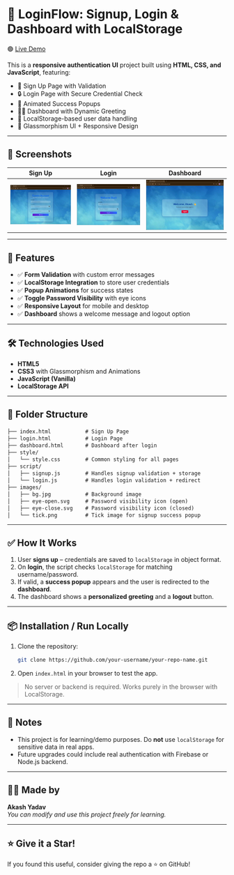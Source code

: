 
# 🔐 LoginFlow: Signup, Login & Dashboard with LocalStorage

🟢 [Live Demo](https://ak-yadav05.github.io/LoginFlow/)

This is a **responsive authentication UI** project built using **HTML, CSS, and JavaScript**, featuring:

- 👤 Sign Up Page with Validation  
- 🔒 Login Page with Secure Credential Check  
- 🎉 Animated Success Popups  
- 🧑‍💻 Dashboard with Dynamic Greeting  
- 💾 LocalStorage-based user data handling  
- 💎 Glassmorphism UI + Responsive Design

---

## 📸 Screenshots

| Sign Up | Login | Dashboard |
|--------|-------|-----------|
| ![signup](./images/screenshots/signup-preview.png) | ![login](./images/screenshots/login-preview.png) | ![dashboard](./images/screenshots/dashboard-preview.png) |

---

## 🚀 Features

- ✅ **Form Validation** with custom error messages  
- ✅ **LocalStorage Integration** to store user credentials  
- ✅ **Popup Animations** for success states  
- ✅ **Toggle Password Visibility** with eye icons  
- ✅ **Responsive Layout** for mobile and desktop  
- ✅ **Dashboard** shows a welcome message and logout option

---

## 🛠️ Technologies Used

- **HTML5**  
- **CSS3** with Glassmorphism and Animations  
- **JavaScript (Vanilla)**  
- **LocalStorage API**  

---

## 📁 Folder Structure

```
├── index.html           # Sign Up Page
├── login.html           # Login Page
├── dashboard.html       # Dashboard after login
├── style/
│   └── style.css        # Common styling for all pages
├── script/
│   ├── signup.js        # Handles signup validation + storage
│   └── login.js         # Handles login validation + redirect
├── images/
│   ├── bg.jpg           # Background image
│   ├── eye-open.svg     # Password visibility icon (open)
│   ├── eye-close.svg    # Password visibility icon (closed)
│   └── tick.png         # Tick image for signup success popup
```

---

## ✅ How It Works

1. User **signs up** – credentials are saved to `localStorage` in object format.
2. On **login**, the script checks `localStorage` for matching username/password.
3. If valid, a **success popup** appears and the user is redirected to the **dashboard**.
4. The dashboard shows a **personalized greeting** and a **logout** button.

---

## 📦 Installation / Run Locally

1. Clone the repository:
   ```bash
   git clone https://github.com/your-username/your-repo-name.git
   ```

2. Open `index.html` in your browser to test the app.

> No server or backend is required. Works purely in the browser with LocalStorage.

---

## 📌 Notes

- This project is for learning/demo purposes. Do **not** use `localStorage` for sensitive data in real apps.
- Future upgrades could include real authentication with Firebase or Node.js backend.

---

## 🧑‍🎓 Made by

**Akash Yadav**  
_You can modify and use this project freely for learning._

---

## ⭐️ Give it a Star!

If you found this useful, consider giving the repo a ⭐️ on GitHub!
